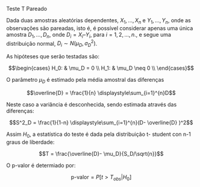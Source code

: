 Teste T Pareado 

Dada duas amostras aleatórias dependentes, $X_1 ,..., X_n$ e $Y_1,..., Y_n$, onde as observações são pareadas, isto é, é possível considerar apenas uma única amostra $D_1,...,D_n$, onde  $D_i = X_i – Y_i$, para  $i = 1,2,...,n$., e segue uma distribuição normal, $D_i \sim N(\mu_D, \sigma^2_D)$.

As hipóteses que serão testadas são:

$$\begin{cases}
    H_0: & \mu_D = 0 \\
    H_1: & \mu_D \neq 0 \\
\end{cases}$$

O parâmetro $\mu_D$ é estimado pela média amostral das diferenças 

$$\overline{D} = \frac{1}{n} \displaystyle\sum_{i=1}^{n}D$$

Neste caso a variância é desconhecida, sendo estimada através das diferenças:

$$S^2_D = \frac{1}{1-n} \displaystyle\sum_{i=1}^{n}(D- \overline{D} )^2$$

Assim $H_0$, a estatística do teste é dada pela distribuição t- student con n-1 graus de liberdade:

$$T = \frac{\overline{D}- \mu_D}{S_D/\sqrt{n}}$$

O p-valor é determiado por:

$$ \text{p-valor} = P[ t > T_{obs} | H_0 ]$$
